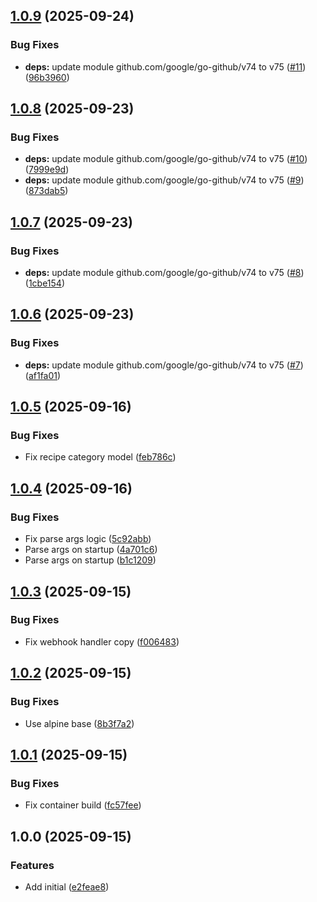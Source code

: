 ## [1.0.9](https://github.com/timo-reymann/mealie-webhook-handler/compare/v1.0.8...v1.0.9) (2025-09-24)


### Bug Fixes

* **deps:** update module github.com/google/go-github/v74 to v75 ([#11](https://github.com/timo-reymann/mealie-webhook-handler/issues/11)) ([96b3960](https://github.com/timo-reymann/mealie-webhook-handler/commit/96b3960c47e504b2a110a302b4929443b7304b72))

## [1.0.8](https://github.com/timo-reymann/mealie-webhook-handler/compare/v1.0.7...v1.0.8) (2025-09-23)


### Bug Fixes

* **deps:** update module github.com/google/go-github/v74 to v75 ([#10](https://github.com/timo-reymann/mealie-webhook-handler/issues/10)) ([7999e9d](https://github.com/timo-reymann/mealie-webhook-handler/commit/7999e9dc7eac8126f0ced5150c98415c4545f998))
* **deps:** update module github.com/google/go-github/v74 to v75 ([#9](https://github.com/timo-reymann/mealie-webhook-handler/issues/9)) ([873dab5](https://github.com/timo-reymann/mealie-webhook-handler/commit/873dab5284b695ddfaa8af7e7a16e53870f88366))

## [1.0.7](https://github.com/timo-reymann/mealie-webhook-handler/compare/v1.0.6...v1.0.7) (2025-09-23)


### Bug Fixes

* **deps:** update module github.com/google/go-github/v74 to v75 ([#8](https://github.com/timo-reymann/mealie-webhook-handler/issues/8)) ([1cbe154](https://github.com/timo-reymann/mealie-webhook-handler/commit/1cbe15443b3db89c67db14852908aa62ce4f4a44))

## [1.0.6](https://github.com/timo-reymann/mealie-webhook-handler/compare/v1.0.5...v1.0.6) (2025-09-23)


### Bug Fixes

* **deps:** update module github.com/google/go-github/v74 to v75 ([#7](https://github.com/timo-reymann/mealie-webhook-handler/issues/7)) ([af1fa01](https://github.com/timo-reymann/mealie-webhook-handler/commit/af1fa015a73dccee80f6cb67ca7afca791d1e7e8))

## [1.0.5](https://github.com/timo-reymann/mealie-webhook-handler/compare/v1.0.4...v1.0.5) (2025-09-16)


### Bug Fixes

* Fix recipe category model ([feb786c](https://github.com/timo-reymann/mealie-webhook-handler/commit/feb786ce518e61321de201904c6c5336ce23eded))

## [1.0.4](https://github.com/timo-reymann/mealie-webhook-handler/compare/v1.0.3...v1.0.4) (2025-09-16)


### Bug Fixes

* Fix parse args logic ([5c92abb](https://github.com/timo-reymann/mealie-webhook-handler/commit/5c92abba7cc93ce470f60cc26833c71c56b5f4d0))
* Parse args on startup ([4a701c6](https://github.com/timo-reymann/mealie-webhook-handler/commit/4a701c6cd613ea91c5da3666ed8cb509885a8b94))
* Parse args on startup ([b1c1209](https://github.com/timo-reymann/mealie-webhook-handler/commit/b1c1209e615c7395c88f6f2d0b6a32687c39051b))

## [1.0.3](https://github.com/timo-reymann/mealie-webhook-handler/compare/v1.0.2...v1.0.3) (2025-09-15)


### Bug Fixes

* Fix webhook handler copy ([f006483](https://github.com/timo-reymann/mealie-webhook-handler/commit/f00648361e3ebc07c0bc7fadf16bfaa41ca4e963))

## [1.0.2](https://github.com/timo-reymann/mealie-webhook-handler/compare/v1.0.1...v1.0.2) (2025-09-15)


### Bug Fixes

* Use alpine base ([8b3f7a2](https://github.com/timo-reymann/mealie-webhook-handler/commit/8b3f7a2cbb03cbbd292d42904cc5e350282e1cd3))

## [1.0.1](https://github.com/timo-reymann/mealie-webhook-handler/compare/v1.0.0...v1.0.1) (2025-09-15)


### Bug Fixes

* Fix container build ([fc57fee](https://github.com/timo-reymann/mealie-webhook-handler/commit/fc57feeed30207117876af3feb138eccd9d7005d))

## 1.0.0 (2025-09-15)


### Features

* Add initial ([e2feae8](https://github.com/timo-reymann/mealie-webhook-handler/commit/e2feae89d012461bdc05895e56eedde819b654e6))
